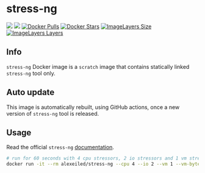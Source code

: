 # stress-ng
[![](https://github.com/alexei-led/stress-ng/workflows/Docker%20Image%20CI/badge.svg)](https://github.com/alexei-led/stress-ng/actions?query=workflow%3A"Docker+Image+CI") [![](https://github.com/alexei-led/stress-ng/workflows/Check%20stress-ng%20Release/badge.svg)](https://github.com/alexei-led/stress-ng/actions?query=workflow%3A"Check+stress-ng+Release")
[![Docker Pulls](https://img.shields.io/docker/pulls/alexeiled/stress-ng.svg)]() [![Docker Stars](https://img.shields.io/docker/stars/alexeiled/stress-ng.svg)]() [![ImageLayers Size](https://img.shields.io/imagelayers/image-size/alexeiled/stress-ng/latest.svg)]() [![ImageLayers Layers](https://img.shields.io/imagelayers/layers/alexeiled/stress-ng/latest.svg)]()

## Info

`stress-ng` Docker image is a `scratch` image that contains statically linked `stress-ng` tool only.

## Auto update

This image is automatically rebuilt, using GitHub actions, once a new version of `stress-ng` tool is released.

## Usage

Read the official `stress-ng` [documentation](http://kernel.ubuntu.com/~cking/stress-ng/).

```sh
# run for 60 seconds with 4 cpu stressors, 2 io stressors and 1 vm stressor using 1GB of virtual memory
docker run -it --rm alexeiled/stress-ng --cpu 4 --io 2 --vm 1 --vm-bytes 1G --timeout 60s --metrics-brief
```
